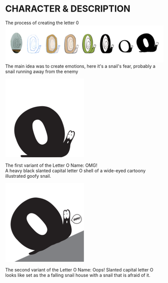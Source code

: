 # CHARACTER & DESCRIPTION


The process of creating the letter 0
<img src="/img/Process_Tetiana_Denysova.jpg" width="1600">
The main idea was to create emotions, here it's a snail's fear, probably a snail running away from the enemy

<img src="/img/Capital_letter_O_Tetiana_Denysova.png" width="250">

The first variant of the Letter O
Name: OMG!	
A heavy black slanted capital letter O 	shell of a wide-eyed cartoony illustrated goofy snail.		



<img src="/img/Capital_letter_Oops_Tetiana_Denysova.png" width="250">

The second variant of the Letter O
Name: Oops!
Slanted capital letter O looks like set as the a falling snail house with a snail that is afraid of it.

